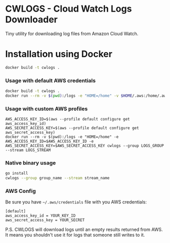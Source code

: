 # CWLOGS - Cloud Watch Logs Downloader

Tiny utility for downloading log files from Amazon Cloud Watch.

# Installation using Docker
```sh
docker build -t cwlogs .
```

### Usage with default AWS credentials
```sh
docker build -t cwlogs .
docker run --rm -v $(pwd):/logs -e "HOME=/home" -v $HOME/.aws:/home/.aws cwlogs --group LOGS_GROUP --stream LOGS_STREAM
```

### Usage with custom AWS profiles

```
AWS_ACCESS_KEY_ID=$(aws --profile default configure get aws_access_key_id)
AWS_SECRET_ACCESS_KEY=$(aws --profile default configure get aws_secret_access_key)
docker run --rm -v $(pwd):/logs -e "HOME=/home" -e AWS_ACCESS_KEY_ID=$AWS_ACCESS_KEY_ID -e AWS_SECRET_ACCESS_KEY=$AWS_SECRET_ACCESS_KEY cwlogs --group LOGS_GROUP --stream LOGS_STREAM
```

### Native binary usage
```sh
go install
cwlogs --group group_name --stream stream_name
```

### AWS Config
Be sure you have `~/.aws/credentials` file with you AWS credentials:

```
[default]
aws_access_key_id = YOUR_KEY_ID
aws_secret_access_key = YOUR_SECRET
```

P.S.
CWLOGS will download logs until an empty results returned from AWS.
It means you shouldn't use it for logs that someone still writes to it.
